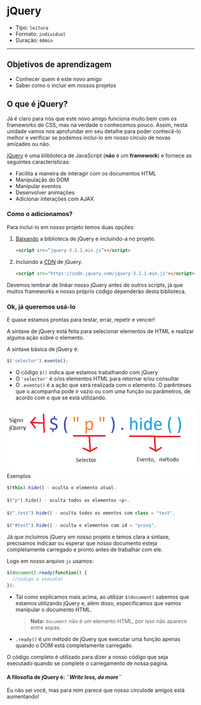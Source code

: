 # jQuery

- Tipo: `leitura`
- Formato: `individual`
- Duração: `60min`

***

## Objetivos de aprendizagem

- Conhecer quem é este novo amigo
- Saber como o incluir em nossos projetos

## O que é jQuery?

Já é claro para nós que este novo amigo funciona muito bem com os frameworks de CSS, mas na verdade o conhecemos pouco. Assim, nesta unidade vamos nos aprofundar em seu detalhe para poder conhecê-lo melhor e verificar se podemos incluí-lo em nosso círculo de novas amizades ou não.

[jQuery](https://jquery.com/) é uma bliblioteca de JavaScript (**não** é um **framework**) e fornece as seguintes características:

- Facilita a maneira de interagir com os documentos HTML
- Manipulação do DOM
- Manipular eventos
- Desenvolver animações
- Adicionar interações com AJAX

### Como o adicionamos?

Para incluí-lo em nosso projeto temos duas opções:

1. [Baixando](http://jquery.com/download/) a biblioteca de jQuery e incluindo-a no projeto.

   ```html
   <script src=”jquery-3.2.1.min.js”></script>
   ```

2. Incluindo a [CDN](https://code.jquery.com/) de jQuery.

   ```html
   <script src="https://code.jquery.com/jquery-3.2.1.min.js"></script>
   ```

Devemos lembrar de linkar nosso jQuery antes de outros scripts, já que muitos frameworks e nosso próprio código dependerão desta biblioteca.

### Ok, já queremos usá-lo

E quase estamos prontas para testar, errar, repetir e vencer!

A sintaxe de jQuery está feita para selecionar elementos de HTML e realizar alguma ação sobre o elemento.

A sintaxe básica de jQuery é:

```js
$('selector').evento();
```

- O código `$()` indica que estamos trabalhando com jQuery
- O `'selector'` é o/os elementos HTML para retornar e/ou consultar
- O `.evento()` é a ação que será realizada com o elemento. O parênteses que o acompanha pode ir vazio ou com uma função ou parâmetros, de acordo com o que se está utilizando.

![menu-lateral](images/sintaxis-jquery.png)
Exemplos

```js
$(this).hide() - oculta o elemento atual.

$("p").hide() - oculta todos os elementos <p>.

$(".test").hide() - oculta todos os ementos com class = "test".

$("#test").hide() - oculta o elementeo com id = "prova".
```

Já que incluímos jQuery em nosso projeto e temos clara a sintaxe, precisamos indicaar ou esperar que nosso documento esteja completamente carregado e pronto antes de trabalhar com ele.

Logo em nosso arquivo  `js` usamos:

```js
$(document).ready(function() {
  //código a executar
});
```

- Tal como explicamos mais acima, ao utilizar `$(document)` sabemos que estamos utilizando jQuery e, além disso, especificamos que vamos manipular o documento HTML.

  > **Nota:** `document` não é um elemento HTML, por isso não aparece entre aspas.

- `.ready()` é um método de jQuery que executar uma função apenas quando o DOM está completamente carregado.

O código completo é utilizado para dizer a nosso código que seja executado quando se complete o carregamento de nossa página.

#### A filosofia de jQuery é: *¨Write less, do more¨*

Eu não sei você, mas para mim parece que nosso círculode amigos está aumentando!
